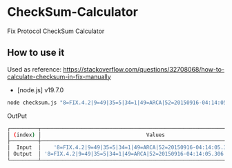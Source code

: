 # CheckSum-Calculator

Fix Protocol CheckSum Calculator

## How to use it

Used as reference: https://stackoverflow.com/questions/32708068/how-to-calculate-checksum-in-fix-manually

- [node.js] v19.7.0

```sh
node checksum.js "8=FIX.4.2|9=49|35=5|34=1|49=ARCA|52=20150916-04:14:05.306|56=TW|"
```

OutPut

```sh
┌─────────┬───────────────────────────────────────────────────────────────────────────┐
│ (index) │                                  Values                                   │
├─────────┼───────────────────────────────────────────────────────────────────────────┤
│  Input  │    '8=FIX.4.2|9=49|35=5|34=1|49=ARCA|52=20150916-04:14:05.306|56=TW|'     │
│ Output  │ '8=FIX.4.2|9=49|35=5|34=1|49=ARCA|52=20150916-04:14:05.306|56=TW|10=157|' │
└─────────┴───────────────────────────────────────────────────────────────────────────┘
```
